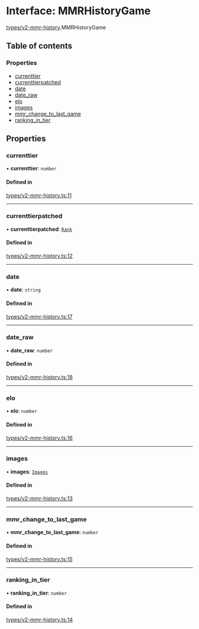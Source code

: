 # Interface: MMRHistoryGame

[types/v2-mmr-history](../modules/types_v2_mmr_history.md).MMRHistoryGame

## Table of contents

### Properties

- [currenttier](types_v2_mmr_history.MMRHistoryGame.md#currenttier)
- [currenttierpatched](types_v2_mmr_history.MMRHistoryGame.md#currenttierpatched)
- [date](types_v2_mmr_history.MMRHistoryGame.md#date)
- [date\_raw](types_v2_mmr_history.MMRHistoryGame.md#date_raw)
- [elo](types_v2_mmr_history.MMRHistoryGame.md#elo)
- [images](types_v2_mmr_history.MMRHistoryGame.md#images)
- [mmr\_change\_to\_last\_game](types_v2_mmr_history.MMRHistoryGame.md#mmr_change_to_last_game)
- [ranking\_in\_tier](types_v2_mmr_history.MMRHistoryGame.md#ranking_in_tier)

## Properties

### currenttier

• **currenttier**: `number`

#### Defined in

[types/v2-mmr-history.ts:11](https://github.com/jameslinimk/unofficial-valorant-api/blob/c148ced/package/src/types/v2-mmr-history.ts#L11)

___

### currenttierpatched

• **currenttierpatched**: [`Rank`](../modules/types_general.md#rank)

#### Defined in

[types/v2-mmr-history.ts:12](https://github.com/jameslinimk/unofficial-valorant-api/blob/c148ced/package/src/types/v2-mmr-history.ts#L12)

___

### date

• **date**: `string`

#### Defined in

[types/v2-mmr-history.ts:17](https://github.com/jameslinimk/unofficial-valorant-api/blob/c148ced/package/src/types/v2-mmr-history.ts#L17)

___

### date\_raw

• **date\_raw**: `number`

#### Defined in

[types/v2-mmr-history.ts:18](https://github.com/jameslinimk/unofficial-valorant-api/blob/c148ced/package/src/types/v2-mmr-history.ts#L18)

___

### elo

• **elo**: `number`

#### Defined in

[types/v2-mmr-history.ts:16](https://github.com/jameslinimk/unofficial-valorant-api/blob/c148ced/package/src/types/v2-mmr-history.ts#L16)

___

### images

• **images**: [`Images`](types_v2_mmr_history.Images.md)

#### Defined in

[types/v2-mmr-history.ts:13](https://github.com/jameslinimk/unofficial-valorant-api/blob/c148ced/package/src/types/v2-mmr-history.ts#L13)

___

### mmr\_change\_to\_last\_game

• **mmr\_change\_to\_last\_game**: `number`

#### Defined in

[types/v2-mmr-history.ts:15](https://github.com/jameslinimk/unofficial-valorant-api/blob/c148ced/package/src/types/v2-mmr-history.ts#L15)

___

### ranking\_in\_tier

• **ranking\_in\_tier**: `number`

#### Defined in

[types/v2-mmr-history.ts:14](https://github.com/jameslinimk/unofficial-valorant-api/blob/c148ced/package/src/types/v2-mmr-history.ts#L14)
